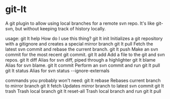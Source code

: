 git-lt
======

A git plugin to allow using local branches for a remote svn repo. It's like
git-svn, but without keeping track of history locally.


usage:
git lt help  How do I use this thing?
git lt init  Initializes a git repository with a gitignore and creates a
             special mirror branch
git lt pull  Fetch the latest svn commit and rebase the current branch.
git lt push  Make an svn commit for the most recent git commit.
git lt add   Add a file to the git and svn repos.
git lt diff  Alias for svn diff, piped through a highlighter
git lt blame Alias for svn blame.
git lt commit  Perform an svn commit and run git lt pull
git lt status  Alias for svn status --ignore-externals

commands you probably won't need:
git lt rebase  Rebases current branch to mirror branch
git lt fetch   Updates mirror branch to latest svn commit
git lt trash   Trash local branch
git lt reset-all	Trash local branch and run git lt pull
